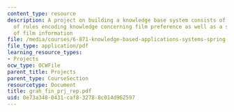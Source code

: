 ```yaml
---
content_type: resource
description: A project on building a knowledge base system consists of a collection
  of rules encoding knowledge concerning film preference as well as a small database
  of film information
file: /media/courses/6-871-knowledge-based-applications-systems-spring-2005/0e73a3480431caf832788c014d962597_grah_fin_prj_rep.pdf
file_type: application/pdf
learning_resource_types:
- Projects
ocw_type: OCWFile
parent_title: Projects
parent_type: CourseSection
resourcetype: Document
title: grah_fin_prj_rep.pdf
uid: 0e73a348-0431-caf8-3278-8c014d962597
---
```

